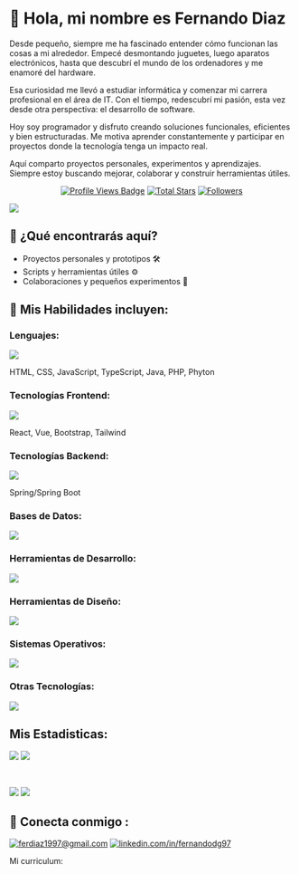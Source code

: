 # 👋 Hola, mi nombre es Fernando Diaz
Desde pequeño, siempre me ha fascinado entender cómo funcionan las cosas a mi alrededor. Empecé desmontando juguetes, luego aparatos electrónicos, hasta que descubrí el mundo de los ordenadores y me enamoré del hardware. 

Esa curiosidad me llevó a estudiar informática y comenzar mi carrera profesional en el área de IT. Con el tiempo, redescubrí mi pasión, esta vez desde otra perspectiva: el desarrollo de software. 

Hoy soy programador y disfruto creando soluciones funcionales, eficientes y bien estructuradas. Me motiva aprender constantemente y participar en proyectos donde la tecnología tenga un impacto real.

Aquí comparto proyectos personales, experimentos y aprendizajes. Siempre estoy buscando mejorar, colaborar y construir herramientas útiles.

 <div align="center">
<!-- Profile Views -->
<a href="https://github.com/Fernandodg97" target="_blank">
  <img src="https://komarev.com/ghpvc/?username=Fernandodg97&label=Profile%20views&color=5e81ac&style=for-the-badge&logo=github&logoColor=white&Color=black" 
       alt="Profile Views Badge" /></a>

<!-- Total Stars with GitHub Logo -->
<a href="https://github.com/Fernandodg97?tab=repositories&sort=stargazers" target="_blank">
  <img alt="Total Stars" title="Total stars on GitHub"
       src="https://img.shields.io/github/stars/Fernandodg97?style=for-the-badge&label=Stars&color=bf616a&logo=github" /></a>

<!-- Followers with GitHub Logo -->
<a href="https://github.com/Fernandodg97?tab=followers" target="_blank">
  <img alt="Followers" title="Follow me on GitHub"
       src="https://img.shields.io/github/followers/Fernandodg97?style=for-the-badge&label=Followers&color=5e81ac&logo=github" />
</a>

</div>

![](http://github-profile-summary-cards.vercel.app/api/cards/profile-details?username=Fernandodg97&theme=github)

## 🚀 ¿Qué encontrarás aquí?
- Proyectos personales y prototipos 🛠️
- Scripts y herramientas útiles ⚙️
- Colaboraciones y pequeños experimentos 🎯

## 🧠 Mis Habilidades incluyen:

### Lenguajes:
<p align="left">
  <a href="https://skillicons.dev">
    <img src="https://skillicons.dev/icons?i=html,css,js,ts,java,php,phyton&perline=14" />
  </a>
</p>
HTML, CSS, JavaScript, TypeScript, Java, PHP, Phyton

### Tecnologías Frontend:
<p align="left">
  <a href="https://skillicons.dev">
    <img src="https://skillicons.dev/icons?i=react,vue,bootstrap,tailwind&perline=14" />
  </a>
</p>
React, Vue, Bootstrap, Tailwind

### Tecnologías Backend:
<p align="left">
  <a href="https://skillicons.dev">
    <img src="https://skillicons.dev/icons?i=spring&perline=14" />
  </a>
</p>
Spring/Spring Boot

### Bases de Datos:
<p align="left">
  <a href="https://skillicons.dev">
    <img src="https://skillicons.dev/icons?i=mysql,postgresql&perline=14" />
  </a>
</p>

### Herramientas de Desarrollo:
<p align="left">
  <a href="https://skillicons.dev">
    <img src="https://skillicons.dev/icons?i=vscode,idea,eclipse,postman&perline=14" />
  </a>
</p>

### Herramientas de Diseño:
<p align="left">
  <a href="https://skillicons.dev">
    <img src="https://skillicons.dev/icons?i=figma&perline=14" />
  </a>
</p>

### Sistemas Operativos:
<p align="left">
  <a href="https://skillicons.dev">
    <img src="https://skillicons.dev/icons?i=linux,windows,apple&perline=14" />
  </a>
</p>

### Otras Tecnologías:
<p align="left">
  <a href="https://skillicons.dev">
    <img src="https://skillicons.dev/icons?i=git,github,bash,vite,netlify&perline=14" />
  </a>
</p>


## Mis Estadisticas:
![](http://github-profile-summary-cards.vercel.app/api/cards/repos-per-language?username=Fernandodg97&theme=github)
![](http://github-profile-summary-cards.vercel.app/api/cards/most-commit-language?username=Fernandodg97&theme=github)

<br>

![](http://github-profile-summary-cards.vercel.app/api/cards/stats?username=Fernandodg97&theme=github)
![](https://github-readme-stats.vercel.app/api?username=Fernandodg97&count_private=true)

## 🧲 Conecta conmigo :
<a href="mailto:ferdiaz1997@gmail.com">
  <img src="https://skillicons.dev/icons?i=gmail&perline=14" alt="ferdiaz1997@gmail.com" /></a> 
  
  <a href="https://www.linkedin.com/in/fernandodg97" target="_blank">
    <img src="https://skillicons.dev/icons?i=linkedin&perline=14" alt="linkedin.com/in/fernandodg97" /></a> 
    

Mi curriculum: ![]()
